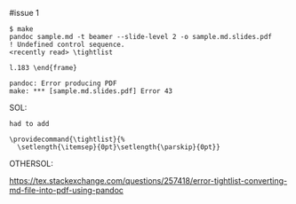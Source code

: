 

#issue 1

```
$ make
pandoc sample.md -t beamer --slide-level 2 -o sample.md.slides.pdf
! Undefined control sequence.
<recently read> \tightlist 
                           
l.183 \end{frame}

pandoc: Error producing PDF
make: *** [sample.md.slides.pdf] Error 43
```


SOL:

```
had to add

\providecommand{\tightlist}{%
  \setlength{\itemsep}{0pt}\setlength{\parskip}{0pt}}
```



OTHERSOL:

https://tex.stackexchange.com/questions/257418/error-tightlist-converting-md-file-into-pdf-using-pandoc




